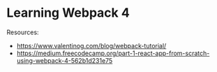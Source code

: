 # Learning Webpack 4

Resources:
- https://www.valentinog.com/blog/webpack-tutorial/
- https://medium.freecodecamp.org/part-1-react-app-from-scratch-using-webpack-4-562b1d231e75
